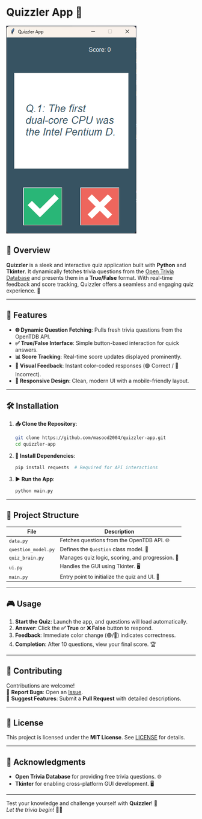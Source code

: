 # Quizzler App 🧠

![Quizzler App Screenshot](https://github.com/masood2004/quizzler-app/blob/main/images/screenshot.png?raw=true)

## 🌟 Overview

**Quizzler** is a sleek and interactive quiz application built with **Python** and **Tkinter**. It dynamically fetches trivia questions from the [Open Trivia Database](https://opentdb.com/) and presents them in a **True/False** format. With real-time feedback and score tracking, Quizzler offers a seamless and engaging quiz experience. 🎯

---

## 🚀 Features

- **🌐 Dynamic Question Fetching**: Pulls fresh trivia questions from the OpenTDB API.
- **✅ True/False Interface**: Simple button-based interaction for quick answers.
- **📊 Score Tracking**: Real-time score updates displayed prominently.
- **🎨 Visual Feedback**: Instant color-coded responses (🟢 Correct / 🔴 Incorrect).
- **📱 Responsive Design**: Clean, modern UI with a mobile-friendly layout.

---

## 🛠️ Installation

1. **📥 Clone the Repository**:
   ```bash
   git clone https://github.com/masood2004/quizzler-app.git
   cd quizzler-app
   ```

2. **🔧 Install Dependencies**:
   ```bash
   pip install requests  # Required for API interactions
   ```

3. **▶️ Run the App**:
   ```bash
   python main.py
   ```

---

## 📂 Project Structure

| File               | Description                                                                 |
|--------------------|-----------------------------------------------------------------------------|
| `data.py`          | Fetches questions from the OpenTDB API. 🌐                                  |
| `question_model.py`| Defines the `Question` class model. 📝                                      |
| `quiz_brain.py`    | Manages quiz logic, scoring, and progression. 🧠                            |
| `ui.py`            | Handles the GUI using Tkinter. 🖥️                                          |
| `main.py`          | Entry point to initialize the quiz and UI. 🚀                               |

---

## 🎮 Usage

1. **Start the Quiz**: Launch the app, and questions will load automatically.
2. **Answer**: Click the **✅ True** or **❌ False** button to respond.
3. **Feedback**: Immediate color change (🟢/🔴) indicates correctness.
4. **Completion**: After 10 questions, view your final score. 🏆

---

## 🤝 Contributing

Contributions are welcome!  
🔹 **Report Bugs**: Open an [Issue](https://github.com/masood2004/quizzler-app/issues).  
🔹 **Suggest Features**: Submit a **Pull Request** with detailed descriptions.  

---

## 📜 License

This project is licensed under the **MIT License**. See [LICENSE](LICENSE) for details.

---

## 🙏 Acknowledgments

- **Open Trivia Database** for providing free trivia questions. 🌐
- **Tkinter** for enabling cross-platform GUI development. 🖥️

---

Test your knowledge and challenge yourself with **Quizzler**! 🎉  
*Let the trivia begin!* 🧠✨
